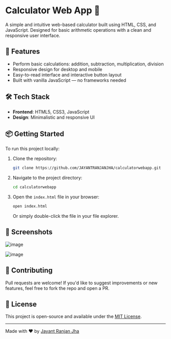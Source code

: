 
# Calculator Web App 🧮

A simple and intuitive web-based calculator built using HTML, CSS, and JavaScript. Designed for basic arithmetic operations with a clean and responsive user interface.

## 🚀 Features

- Perform basic calculations: addition, subtraction, multiplication, division
- Responsive design for desktop and mobile
- Easy-to-read interface and interactive button layout
- Built with vanilla JavaScript — no frameworks needed

## 🛠️ Tech Stack

- **Frontend**: HTML5, CSS3, JavaScript
- **Design**: Minimalistic and responsive UI

## 📦 Getting Started

To run this project locally:

1. Clone the repository:
   ```bash
   git clone https://github.com/JAYANTRANJANJHA/calculatorwebapp.git
   ```
2. Navigate to the project directory:
   ```bash
   cd calculatorwebapp
   ```
3. Open the `index.html` file in your browser:
   ```bash
   open index.html
   ```
   Or simply double-click the file in your file explorer.

## 📸 Screenshots

![image](https://github.com/user-attachments/assets/60ae1278-00f3-42c0-9420-9a36408aa9d5)

![image](https://github.com/user-attachments/assets/a575ef81-54dd-4c16-934e-13ae0b9e6e32)



## 🤝 Contributing

Pull requests are welcome! If you'd like to suggest improvements or new features, feel free to fork the repo and open a PR.

## 📄 License

This project is open-source and available under the [MIT License](LICENSE).

---

Made with ❤️ by [Jayant Ranjan Jha](https://github.com/JAYANTRANJANJHA)


